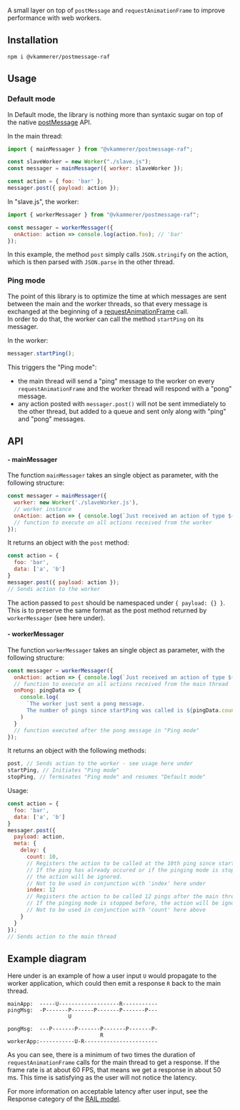 A small layer on top of ```postMessage``` and ```requestAnimationFrame``` to improve performance with web workers.

## Installation   
```shell
npm i @vkammerer/postmessage-raf
```

## Usage   

### Default mode   
In Default mode, the library is nothing more than syntaxic sugar on top of the native [postMessage](https://developer.mozilla.org/en/docs/Web/API/Worker/postMessage) API.   

In the main thread:
```javascript
import { mainMessager } from "@vkammerer/postmessage-raf";

const slaveWorker = new Worker("./slave.js");
const messager = mainMessager({ worker: slaveWorker });

const action = { foo: 'bar' };
messager.post({ payload: action });
```

In "slave.js", the worker:
```javascript
import { workerMessager } from "@vkammerer/postmessage-raf";

const messager = workerMessager({
  onAction: action => console.log(action.foo); // 'bar'
});
```

In this example, the method ```post``` simply calls ```JSON.stringify``` on the action, which is then parsed with ```JSON.parse``` in the other thread.

### Ping mode   
The point of this library is to optimize the time at which messages are sent between the main and the worker threads, so that every message is exchanged at the beginning of a [requestAnimationFrame](https://developer.mozilla.org/en-US/docs/Web/API/window/requestAnimationFrame) call.   
In order to do that, the worker can call the method ```startPing``` on its messager.   

In the worker:
```javascript
messager.startPing();
```   

This triggers the "Ping mode":
- the main thread will send a "ping" message to the worker on every ```requestAnimationFrame``` and the worker thread will respond with a "pong" message.
- any action posted with ```messager.post()``` will not be sent immediately to the other thread, but added to a queue and sent only along with "ping" and "pong" messages.

## API   

#### - mainMessager   
The function ```mainMessager``` takes an single object as parameter, with the following structure:   
```javascript
const messager = mainMessager({
  worker: new Worker('./slaveWorker.js'),
  // worker instance
  onAction: action => { console.log(`Just received an action of type ${action.type}`) },
  // function to execute on all actions received from the worker
});

```
It returns an object with the ```post``` method:
```javascript
const action = {
  foo: 'bar',
  data: ['a', 'b']
}
messager.post({ payload: action });
// Sends action to the worker
```
The action passed to ```post``` should be namespaced under ```{ payload: {} }```. This is to preserve the same format as the post method returned by  ```workerMessager``` (see here under).

#### - workerMessager   
The function ```workerMessager``` takes an single object as parameter, with the following structure:   
```javascript
const messager = workerMessager({
  onAction: action => { console.log(`Just received an action of type ${action.type}`) },
  // function to execute on all actions received from the main thread
  onPong: pingData => {
    console.log(
      `The worker just sent a pong message.
      The number of pings since startPing was called is ${pingData.count}.`;
    )
  }
  // function executed after the pong message in "Ping mode"
});
```
It returns an object with the following methods:
```javascript
post, // Sends action to the worker - see usage here under
startPing, // Initiates "Ping mode"
stopPing, // Terminates "Ping mode" and resumes "Default mode"
```
Usage:
```javascript
const action = {
  foo: 'bar',
  data: ['a', 'b']
}
messager.post({
  payload: action,
  meta: {
    delay: {
      count: 10,
      // Registers the action to be called at the 10th ping since startPing was called.
      // If the ping has already occured or if the pinging mode is stopped before,
      // the action will be ignored.
      // Not to be used in conjunction with 'index' here under
      index: 12
      // Registers the action to be called 12 pings after the main thread will receive it.
      // If the pinging mode is stopped before, the action will be ignored.
      // Not to be used in conjunction with 'count' here above
    }
  }
});
// Sends action to the main thread
```

## Example diagram
Here under is an example of how a user input ```U``` would propagate to the worker application, which could then emit a response ```R``` back to the main thread.   
```
mainApp:  -----U-------------------R-----------
pingMsg:  -P-------P-------P-------P-------P---
                   U

pongMsg:  ---P-------P-------P-------P-------P-
                             R
workerApp:-----------U-R-----------------------
```   
As you can see, there is a minimum of two times the duration of ```requestAnimationFrame``` calls for the main thread to get a response. If the frame rate is at about 60 FPS, that means we get a response in about 50 ms. This time is satisfying as the user will not notice the latency.   

For more information on acceptable latency after user input, see the Response category of the [RAIL model](https://developers.google.com/web/fundamentals/performance/rail).
